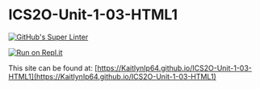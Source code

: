 # ICS2O-Unit-1-03-HTML1

[![GitHub's Super Linter](https://github.com/KaitlynIp64/ICS2O-Unit-1-03-HTML1/workflows/GitHub's%20Super%20Linter/badge.svg)](https://github.com/KaitlynIp64/ICS2O-Unit-1-03-HTML1/actions)



[![Run on Repl.it](https://repl.it/badge/github/KaitlynIp64/ICS2O-Unit-1-03-HTML1)](https://repl.it/github/KaitlynIp64/ICS2O-Unit-1-03-HTML1)

This site can be found at: [https://KaitlynIp64.github.io/ICS2O-Unit-1-03-HTML1](https://KaitlynIp64.github.io/ICS2O-Unit-1-03-HTML1)
